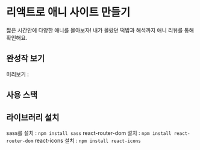 # 리액트로 애니 사이트 만들기

짧은 시간안에 다양한 애니를 몰아보자!
내가 몰랐던 떡밥과 해석까지 애니 리뷰를 통해 확인해요.


## 완성작 보기
미리보기 : 

## 사용 스택

## 라이브러리 설치
sass를 설치 : `npm install sass`
react-router-dom 설치 : `npm install react-router-dom`
react-icons 설치 : `npm install react-icons`